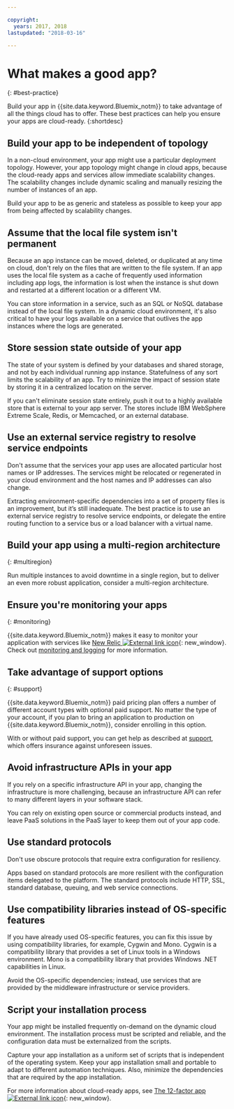 ```yaml
---

copyright:
  years: 2017, 2018
lastupdated: "2018-03-16"

---
```


# What makes a good app?
{: #best-practice}

Build your app in {{site.data.keyword.Bluemix_notm}} to take advantage of all the things cloud has to offer. These best practices can help you ensure your apps are cloud-ready.
{:shortdesc}

## Build your app to be independent of topology

In a non-cloud environment, your app might use a particular deployment topology. However, your app topology might change in cloud apps, because the cloud-ready apps and services allow immediate scalability changes. The scalability changes include dynamic scaling and manually resizing the number of instances of an app.

Build your app to be as generic and stateless as possible to keep your app from being affected by scalability changes.

## Assume that the local file system isn't permanent

Because an app instance can be moved, deleted, or duplicated at any time on cloud, don't rely on the files that are written to the file system. If an app uses the local file system as a cache of frequently used information including app logs, the information is lost when the instance is shut down and restarted at a different location or a different VM.

You can store information in a service, such as an SQL or NoSQL database instead of the local file system. In a dynamic cloud environment, it's also critical to have your logs available on a service that outlives the app instances where the logs are generated.

## Store session state outside of your app

The state of your system is defined by your databases and shared storage, and not by each individual running app instance. Statefulness of any sort limits the scalability of an app. Try to minimize the impact of session state by storing it in a centralized location on the server.

If you can't eliminate session state entirely, push it out to a highly available store that is external to your app server. The stores include IBM WebSphere Extreme Scale, Redis, or Memcached, or an external database.

## Use an external service registry to resolve service endpoints

Don't assume that the services your app uses are allocated particular host names or IP addresses. The services might be relocated or regenerated in your cloud environment and the host names and IP addresses can also change.

Extracting environment-specific dependencies into a set of property files is an improvement, but it’s still inadequate. The best practice is to use an external service registry to resolve service endpoints, or delegate the entire routing function to a service bus or a load balancer with a virtual name.

## Build your app using a multi-region architecture
{: #multiregion}

Run multiple instances to avoid downtime in a single region, but to deliver an even more robust application, consider a multi-region architecture.

## Ensure you're monitoring your apps
{: #monitoring}

{{site.data.keyword.Bluemix_notm}} makes it easy to monitor your application with services like [New Relic ![External link icon](../icons/launch-glyph.svg)](http://newrelic.com/){: new_window}. Check out [monitoring and logging](../monitor_log/logging.html#logging) for more information.

## Take advantage of support options
{: #support}

{{site.data.keyword.Bluemix_notm}} paid pricing plan offers a number of different account types with optional paid support. No matter the type of your account, if you plan to bring an application to production on {{site.data.keyword.Bluemix_notm}}, consider enrolling in this option.

With or without paid support, you can get help as described at [support](../get-support/howtogetsupport.html), which offers insurance against unforeseen issues.

## Avoid infrastructure APIs in your app

If you rely on a specific infrastructure API in your app, changing the infrastructure is more challenging, because an infrastructure API can refer to many different layers in your software stack.

You can rely on existing open source or commercial products instead, and leave PaaS solutions in the PaaS layer to keep them out of your app code.

## Use standard protocols

Don't use obscure protocols that require extra configuration for resiliency.

Apps based on standard protocols are more resilient with the configuration items delegated to the platform. The standard protocols include HTTP, SSL, standard database, queuing, and web service connections.

## Use compatibility libraries instead of OS-specific features

If you have already used OS-specific features, you can fix this issue by using compatibility libraries, for example, Cygwin and Mono. Cygwin is a compatibility library that provides a set of Linux tools in a Windows environment. Mono is a compatibility library that provides Windows .NET capabilities in Linux.

Avoid the OS-specific dependencies; instead, use services that are provided by the middleware infrastructure or service providers.

## Script your installation process

Your app might be installed frequently on-demand on the dynamic cloud environment. The installation process must be scripted and reliable, and the configuration data must be externalized from the scripts.

Capture your app installation as a uniform set of scripts that is independent of the operating system. Keep your app installation small and portable to adapt to different automation techniques. Also, minimize the dependencies that are required by the app installation.

For more information about cloud-ready apps, see [The 12-factor app ![External link icon](../icons/launch-glyph.svg)](http://12factor.net/){: new_window}.


